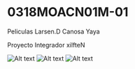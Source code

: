 # 0318MOACN01M-01
Peliculas Larsen.D Canosa Yaya

Proyecto Integrador xilfteN

![Alt text](https://github.com/digital-house/0318MOACN01M-01/blob/master/xilfteN/readme_files/readme_home.png?raw=true)
![Alt text](https://github.com/digital-house/0318MOACN01M-01/blob/master/xilfteN/readme_files/readme_first.png?raw=true)
![Alt text](https://github.com/digital-house/0318MOACN01M-01/blob/master/xilfteN/readme_files/readme_second.png?raw=true)
